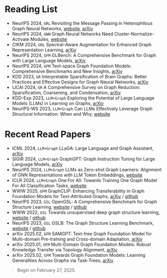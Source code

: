 # Reading List
- NeurIPS 2024, `GRL` Revisiting the Message Passing in Heterophilous Graph Neural Networks, <u>[website](https://openreview.net/forum?id=7g8WSOHJtP)</u>, <u>[arXiv](https://arxiv.org/abs/2405.17768)</u>
- NeurIPS 2024, `GNN` Graph Neural Networks Need Cluster-Normalize-Activate Modules, <u>[website](https://openreview.net/forum?id=faj2EBhdHC)</u>
- CIKM 2024, `GRL` Spectral-Aware Augmentation for Enhanced Graph Representation Learning, <u>[arXiv](https://arxiv.org/abs/2310.13845)</u>
- NeurIPS 2024, `GFM` GLBench: A Comprehensive Benchmark for Graph with Large Language Models, <u>[arXiv](https://arxiv.org/abs/2407.07457)</u>
- NeurIPS 2024, `GFM` Text-space Graph Foundation Models: Comprehensive Benchmarks and New Insights, <u>[arXiv](https://arxiv.org/abs/2406.10727)</u>
- KDD 2023, `GR` Interpretable Sparsification of Brain Graphs: Better Practices and Effective Designs for Graph Neural Networks, <u>[arXiv](https://arxiv.org/abs/2306.14375)</u>
- IJCAI 2024, `GR` A Comprehensive Survey on Graph Reduction: Sparsification, Coarsening, and Condensation, <u>[arXiv](https://arxiv.org/abs/2402.03358)</u>
- KDD-Exp 2023, `LLM+Graph` Exploring the Potential of Large Language Models (LLMs) in Learning on Graphs, <u>[arXiv](https://arxiv.org/abs/2307.03393)</u>
- NeurIPS-WS 2023, `LLM+Graph` Can LLMs Effectively Leverage Graph Structural Information: When and Why, <u>[website](https://openreview.net/forum?id=jyfiPivRBH)</u>


# Recent Read Papers
- ICML 2024, `LLM+Graph` LLaGA: Large Language and Graph Assistant, <u>[arXiv](https://arxiv.org/abs/2402.08170)</u>
- SIGIR 2024, `LLM+Graph` GraphGPT: Graph Instruction Tuning for Large Language Models, <u>[arXiv](https://arxiv.org/abs/2310.13023)</u>
- NeurIPS 2024, `LLM+Graph` LLMs as Zero-shot Graph Learners: Alignment of GNN Representations with LLM Token Embeddings, <u>[website](https://proceedings.neurips.cc/paper_files/paper/2024/hash/0b77d3a82b59e9d9899370b378087faf-Abstract-Conference.html)</u>
- ICLR 2024, `LLM+Graph` One For All: Towards Training One Graph Model For All Classification Tasks, <u>[website](https://openreview.net/forum?id=4IT2pgc9v6)</u>
- WWW 2025, `GFM` GraphCLIP: Enhancing Transferability in Graph Foundation  Models for Text-Attributed Graphs, <u>[arXiv](https://arxiv.org/abs/2502.05424)</u> / <u>[github](https://github.com/ZhuYun97/GraphCLIP)</u>
- NeurIPS 2023, `GSL` OpenGSL: A Comprehensive Benchmark for Graph Structure Learning, <u>[website](https://papers.nips.cc/paper_files/paper/2023/hash/39f8ef62e061042cca8c8f46d7e0e31b-Abstract-Datasets_and_Benchmarks.html)</u> / <u>[github](https://github.com/OpenGSL/OpenGSL)</u>
- WWW 2022, `GSL` Towards unsupervised deep graph structure learning, <u>[website](https://dl.acm.org/doi/10.1145/3485447.3512186)</u> / <u>[github](https://github.com/TrustAGI-Lab/SUBLIME/tree/main)</u>
- NeurIPS 2023, `GSL` GSLB: The Graph Structure Learning Benchmark, <u>[website](https://proceedings.neurips.cc/paper_files/paper/2023/hash/60bc87f3cf5257579435d92ec12c761b-Abstract-Datasets_and_Benchmarks.html)</u> / <u>[github](https://github.com/GSL-Benchmark/GSLB)</u>
- arXiv 2025.02, `GFM` SAMGPT: Text-free Graph Foundation Model for Multi-domain Pre-training and Cross-domain Adaptation, <u>[arXiv](https://arxiv.org/abs/2502.05424)</u>
- arXiv 2025.01, `GFM` Multi-Domain Graph Foundation Models: Robust Knowledge Transfer via Topology Alignment, <u>[arXiv](https://arxiv.org/abs/2502.02017#:~:text=To%20address%20these%20issues%2C%20we%20propose%20the%20Multi-Domain,leverages%20cross-domain%20topological%20information%20to%20facilitate%20robust%20knowledg)</u>
- arXiv 2025.02, `GFM` Towards Graph Foundation Models: Learning Generalities Across Graphs via Task-Trees, <u>[arXiv](https://arxiv.org/abs/2412.16441)</u>

> Begin on February 27, 2025.

